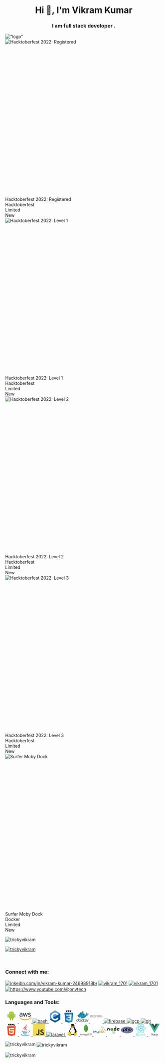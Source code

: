 <h1 align="center">Hi 👋, I'm Vikram Kumar</h1>
<h3 align="center">I am full stack developer .</h3>




<img src="https://cdn.dribbble.com/users/1162077/screenshots/3848914/programmer.gif" alt=“logo”>


<div class=" grid grid-cols-1 gap-y-10 sm:grid-cols-2 gap-x-6 lg:grid-cols-3 xl:grid-cols-4 xl:gap-x-8"><div role="group"><div class="w-full p-3 rounded-md aspect-w-1 aspect-h-1 xl:aspect-w-7 xl:aspect-h-8 bg-neutral-800"><a href="/userbadge/cl9x29qqm123408l74ljx4ozc"><div class="transition-transform ease-in-out hover:scale-105 hover:cursor-pointer"><span style="box-sizing: border-box; display: block; overflow: hidden; width: initial; height: initial; background: none; opacity: 1; border: 0px; margin: 0px; padding: 0px; position: relative;"><span style="box-sizing: border-box; display: block; width: initial; height: initial; background: none; opacity: 1; border: 0px; margin: 0px; padding: 100% 0px 0px;"></span><img alt="Hacktoberfest 2022: Registered" src="https://assets.holopin.io/eyJidWNrZXQiOiJob2xvcGluLWFzc2V0cyIsImtleSI6ImFzc2V0cy9jbDhlcTN6OWMwMzU3MDlsM2Z4OTluOHg2IiwiZWRpdHMiOnsicm90YXRlIjpudWxsfX0=" decoding="async" data-nimg="responsive" style="position: absolute; inset: 0px; box-sizing: border-box; padding: 0px; border: none; margin: auto; display: block; width: 0px; height: 0px; min-width: 100%; max-width: 100%; min-height: 100%; max-height: 100%; object-fit: contain;"></span></div></a></div><div class="relative"><div class="mt-2 font-bold text-white sticker-name">Hacktoberfest 2022: Registered</div><div class="inline mt-2 text-sm text-neutral-400">Hacktoberfest</div><div class="flex flex-wrap gap-x-1"><div class="px-2 mt-1 text-xs text-pink-400 border border-pink-400 rounded-lg tag w-fit">Limited</div><div class="px-2 mt-1 text-xs text-green-300 border border-green-300 rounded-lg tag w-fit">New</div></div></div></div><div role="group"><div class="w-full p-3 rounded-md aspect-w-1 aspect-h-1 xl:aspect-w-7 xl:aspect-h-8 bg-neutral-800"><a href="/userbadge/cla7xbd70444908jyq8hzohl7"><div class="transition-transform ease-in-out hover:scale-105 hover:cursor-pointer"><span style="box-sizing: border-box; display: block; overflow: hidden; width: initial; height: initial; background: none; opacity: 1; border: 0px; margin: 0px; padding: 0px; position: relative;"><span style="box-sizing: border-box; display: block; width: initial; height: initial; background: none; opacity: 1; border: 0px; margin: 0px; padding: 100% 0px 0px;"></span><img alt="Hacktoberfest 2022: Level 1" src="https://assets.holopin.io/eyJidWNrZXQiOiJob2xvcGluLWFzc2V0cyIsImtleSI6ImFzc2V0cy9jbDhkNmZycXowMTgxMDltaGFleGpmczRwIiwiZWRpdHMiOnsicm90YXRlIjpudWxsfX0=" decoding="async" data-nimg="responsive" style="position: absolute; inset: 0px; box-sizing: border-box; padding: 0px; border: none; margin: auto; display: block; width: 0px; height: 0px; min-width: 100%; max-width: 100%; min-height: 100%; max-height: 100%; object-fit: contain;"></span></div></a></div><div class="relative"><div class="mt-2 font-bold text-white sticker-name">Hacktoberfest 2022: Level 1</div><div class="inline mt-2 text-sm text-neutral-400">Hacktoberfest</div><div class="flex flex-wrap gap-x-1"><div class="px-2 mt-1 text-xs text-pink-400 border border-pink-400 rounded-lg tag w-fit">Limited</div><div class="px-2 mt-1 text-xs text-green-300 border border-green-300 rounded-lg tag w-fit">New</div></div></div></div><div role="group"><div class="w-full p-3 rounded-md aspect-w-1 aspect-h-1 xl:aspect-w-7 xl:aspect-h-8 bg-neutral-800"><a href="/userbadge/cla7xb6sb372108lctujnuo03"><div class="transition-transform ease-in-out hover:scale-105 hover:cursor-pointer"><span style="box-sizing: border-box; display: block; overflow: hidden; width: initial; height: initial; background: none; opacity: 1; border: 0px; margin: 0px; padding: 0px; position: relative;"><span style="box-sizing: border-box; display: block; width: initial; height: initial; background: none; opacity: 1; border: 0px; margin: 0px; padding: 100% 0px 0px;"></span><img alt="Hacktoberfest 2022: Level 2" src="https://assets.holopin.io/eyJidWNrZXQiOiJob2xvcGluLWFzc2V0cyIsImtleSI6ImFzc2V0cy9jbDhkODlvaTAwMDE3MDlpZjdsdWxhNHV5IiwiZWRpdHMiOnsicm90YXRlIjpudWxsfX0=" decoding="async" data-nimg="responsive" style="position: absolute; inset: 0px; box-sizing: border-box; padding: 0px; border: none; margin: auto; display: block; width: 0px; height: 0px; min-width: 100%; max-width: 100%; min-height: 100%; max-height: 100%; object-fit: contain;"></span></div></a></div><div class="relative"><div class="mt-2 font-bold text-white sticker-name">Hacktoberfest 2022: Level 2</div><div class="inline mt-2 text-sm text-neutral-400">Hacktoberfest</div><div class="flex flex-wrap gap-x-1"><div class="px-2 mt-1 text-xs text-pink-400 border border-pink-400 rounded-lg tag w-fit">Limited</div><div class="px-2 mt-1 text-xs text-green-300 border border-green-300 rounded-lg tag w-fit">New</div></div></div></div><div role="group"><div class="w-full p-3 rounded-md aspect-w-1 aspect-h-1 xl:aspect-w-7 xl:aspect-h-8 bg-neutral-800"><a href="/userbadge/cla7xaxux542808kv2e6s04sz"><div class="transition-transform ease-in-out hover:scale-105 hover:cursor-pointer"><span style="box-sizing: border-box; display: block; overflow: hidden; width: initial; height: initial; background: none; opacity: 1; border: 0px; margin: 0px; padding: 0px; position: relative;"><span style="box-sizing: border-box; display: block; width: initial; height: initial; background: none; opacity: 1; border: 0px; margin: 0px; padding: 100% 0px 0px;"></span><img alt="Hacktoberfest 2022: Level 3" src="https://assets.holopin.io/eyJidWNrZXQiOiJob2xvcGluLWFzc2V0cyIsImtleSI6ImFzc2V0cy9jbDhkOHRrZnAwMDMyMDlqbmtxZTF3dzVhIiwiZWRpdHMiOnsicm90YXRlIjpudWxsfX0=" decoding="async" data-nimg="responsive" style="position: absolute; inset: 0px; box-sizing: border-box; padding: 0px; border: none; margin: auto; display: block; width: 0px; height: 0px; min-width: 100%; max-width: 100%; min-height: 100%; max-height: 100%; object-fit: contain;"></span></div></a></div><div class="relative"><div class="mt-2 font-bold text-white sticker-name">Hacktoberfest 2022: Level 3</div><div class="inline mt-2 text-sm text-neutral-400">Hacktoberfest</div><div class="flex flex-wrap gap-x-1"><div class="px-2 mt-1 text-xs text-pink-400 border border-pink-400 rounded-lg tag w-fit">Limited</div><div class="px-2 mt-1 text-xs text-green-300 border border-green-300 rounded-lg tag w-fit">New</div></div></div></div><div role="group"><div class="w-full p-3 rounded-md aspect-w-1 aspect-h-1 xl:aspect-w-7 xl:aspect-h-8 bg-neutral-800"><a href="/userbadge/cla7xbtas553808kv2428fn38"><div class="transition-transform ease-in-out hover:scale-105 hover:cursor-pointer"><span style="box-sizing: border-box; display: block; overflow: hidden; width: initial; height: initial; background: none; opacity: 1; border: 0px; margin: 0px; padding: 0px; position: relative;"><span style="box-sizing: border-box; display: block; width: initial; height: initial; background: none; opacity: 1; border: 0px; margin: 0px; padding: 100% 0px 0px;"></span><img alt="Surfer Moby Dock" src="https://assets.holopin.io/eyJidWNrZXQiOiJob2xvcGluLWFzc2V0cyIsImtleSI6ImFzc2V0cy9jbDlmczZqdWgxNjI1ODA5bWkyNXAyNjRtbiIsImVkaXRzIjp7InJvdGF0ZSI6bnVsbH19" decoding="async" data-nimg="responsive" style="position: absolute; inset: 0px; box-sizing: border-box; padding: 0px; border: none; margin: auto; display: block; width: 0px; height: 0px; min-width: 100%; max-width: 100%; min-height: 100%; max-height: 100%; object-fit: contain;"></span></div></a></div><div class="relative"><div class="mt-2 font-bold text-white sticker-name">Surfer Moby Dock</div><div class="inline mt-2 text-sm text-neutral-400">Docker</div><div class="flex flex-wrap gap-x-1"><div class="px-2 mt-1 text-xs text-pink-400 border border-pink-400 rounded-lg tag w-fit">Limited</div><div class="px-2 mt-1 text-xs text-green-300 border border-green-300 rounded-lg tag w-fit">New</div></div></div></div></div>





<p align="left"> <img src="https://komarev.com/ghpvc/?username=trickyvikram&label=Profile%20views&color=0e75b6&style=flat" alt="trickyvikram" /> </p>

<p align="left"> <a href="https://github.com/ryo-ma/github-profile-trophy"><img src="https://github-profile-trophy.vercel.app/?username=trickyvikram" alt="trickyvikram" /></a> </p>

<p align="left"> <a href="https://twitter.com/" target="blank"><img src="https://img.shields.io/twitter/follow/?logo=twitter&style=for-the-badge" alt="" /></a> </p>

<h3 align="left">Connect with me:</h3>
<p align="left">
<a href="https://linkedin.com/in/inkedin.com/in/vikram-kumar-24698918b/" target="blank"><img align="center" src="https://raw.githubusercontent.com/rahuldkjain/github-profile-readme-generator/master/src/images/icons/Social/linked-in-alt.svg" alt="inkedin.com/in/vikram-kumar-24698918b/" height="30" width="40" /></a>
<a href="https://fb.com/vikram_1701" target="blank"><img align="center" src="https://raw.githubusercontent.com/rahuldkjain/github-profile-readme-generator/master/src/images/icons/Social/facebook.svg" alt="vikram_1701" height="30" width="40" /></a>
<a href="https://instagram.com/vikram_1701" target="blank"><img align="center" src="https://raw.githubusercontent.com/rahuldkjain/github-profile-readme-generator/master/src/images/icons/Social/instagram.svg" alt="vikram_1701" height="30" width="40" /></a>
<a href="https://www.youtube.com/c/https://www.youtube.com/@onvtech" target="blank"><img align="center" src="https://raw.githubusercontent.com/rahuldkjain/github-profile-readme-generator/master/src/images/icons/Social/youtube.svg" alt="https://www.youtube.com/@onvtech" height="30" width="40" /></a>
</p>

<h3 align="left">Languages and Tools:</h3>
<p align="left"> <a href="https://developer.android.com" target="_blank" rel="noreferrer"> <img src="https://raw.githubusercontent.com/devicons/devicon/master/icons/android/android-original-wordmark.svg" alt="android" width="40" height="40"/> </a> <a href="https://aws.amazon.com" target="_blank" rel="noreferrer"> <img src="https://raw.githubusercontent.com/devicons/devicon/master/icons/amazonwebservices/amazonwebservices-original-wordmark.svg" alt="aws" width="40" height="40"/> </a> <a href="https://www.gnu.org/software/bash/" target="_blank" rel="noreferrer"> <img src="https://www.vectorlogo.zone/logos/gnu_bash/gnu_bash-icon.svg" alt="bash" width="40" height="40"/> </a> <a href="https://www.cprogramming.com/" target="_blank" rel="noreferrer"> <img src="https://raw.githubusercontent.com/devicons/devicon/master/icons/c/c-original.svg" alt="c" width="40" height="40"/> </a> <a href="https://www.w3schools.com/css/" target="_blank" rel="noreferrer"> <img src="https://raw.githubusercontent.com/devicons/devicon/master/icons/css3/css3-original-wordmark.svg" alt="css3" width="40" height="40"/> </a> <a href="https://www.docker.com/" target="_blank" rel="noreferrer"> <img src="https://raw.githubusercontent.com/devicons/devicon/master/icons/docker/docker-original-wordmark.svg" alt="docker" width="40" height="40"/> </a> <a href="https://expressjs.com" target="_blank" rel="noreferrer"> <img src="https://raw.githubusercontent.com/devicons/devicon/master/icons/express/express-original-wordmark.svg" alt="express" width="40" height="40"/> </a> <a href="https://firebase.google.com/" target="_blank" rel="noreferrer"> <img src="https://www.vectorlogo.zone/logos/firebase/firebase-icon.svg" alt="firebase" width="40" height="40"/> </a> <a href="https://cloud.google.com" target="_blank" rel="noreferrer"> <img src="https://www.vectorlogo.zone/logos/google_cloud/google_cloud-icon.svg" alt="gcp" width="40" height="40"/> </a> <a href="https://git-scm.com/" target="_blank" rel="noreferrer"> <img src="https://www.vectorlogo.zone/logos/git-scm/git-scm-icon.svg" alt="git" width="40" height="40"/> </a> <a href="https://www.w3.org/html/" target="_blank" rel="noreferrer"> <img src="https://raw.githubusercontent.com/devicons/devicon/master/icons/html5/html5-original-wordmark.svg" alt="html5" width="40" height="40"/> </a> <a href="https://www.java.com" target="_blank" rel="noreferrer"> <img src="https://raw.githubusercontent.com/devicons/devicon/master/icons/java/java-original.svg" alt="java" width="40" height="40"/> </a> <a href="https://developer.mozilla.org/en-US/docs/Web/JavaScript" target="_blank" rel="noreferrer"> <img src="https://raw.githubusercontent.com/devicons/devicon/master/icons/javascript/javascript-original.svg" alt="javascript" width="40" height="40"/> </a> <a href="https://laravel.com/" target="_blank" rel="noreferrer"> <img src="https://laravel.com/img/logomark.min.svg" alt="laravel" width="40" height="40"/> </a> <a href="https://www.linux.org/" target="_blank" rel="noreferrer"> <img src="https://raw.githubusercontent.com/devicons/devicon/master/icons/linux/linux-original.svg" alt="linux" width="40" height="40"/> </a> <a href="https://www.mongodb.com/" target="_blank" rel="noreferrer"> <img src="https://raw.githubusercontent.com/devicons/devicon/master/icons/mongodb/mongodb-original-wordmark.svg" alt="mongodb" width="40" height="40"/> </a> <a href="https://www.mysql.com/" target="_blank" rel="noreferrer"> <img src="https://raw.githubusercontent.com/devicons/devicon/master/icons/mysql/mysql-original-wordmark.svg" alt="mysql" width="40" height="40"/> </a> <a href="https://nodejs.org" target="_blank" rel="noreferrer"> <img src="https://raw.githubusercontent.com/devicons/devicon/master/icons/nodejs/nodejs-original-wordmark.svg" alt="nodejs" width="40" height="40"/> </a> <a href="https://www.php.net" target="_blank" rel="noreferrer"> <img src="https://raw.githubusercontent.com/devicons/devicon/master/icons/php/php-original.svg" alt="php" width="40" height="40"/> </a> <a href="https://reactjs.org/" target="_blank" rel="noreferrer"> <img src="https://raw.githubusercontent.com/devicons/devicon/master/icons/react/react-original-wordmark.svg" alt="react" width="40" height="40"/> </a> <a href="https://vuejs.org/" target="_blank" rel="noreferrer"> <img src="https://raw.githubusercontent.com/devicons/devicon/master/icons/vuejs/vuejs-original-wordmark.svg" alt="vuejs" width="40" height="40"/> </a> </p>

<p><img align="left" src="https://github-readme-stats.vercel.app/api/top-langs?username=trickyvikram&show_icons=true&locale=en&layout=compact" alt="trickyvikram" /></p>

<p>&nbsp;<img align="center" src="https://github-readme-stats.vercel.app/api?username=trickyvikram&show_icons=true&locale=en" alt="trickyvikram" /></p>

<p><img align="center" src="https://github-readme-streak-stats.herokuapp.com/?user=trickyvikram&" alt="trickyvikram" /></p>
